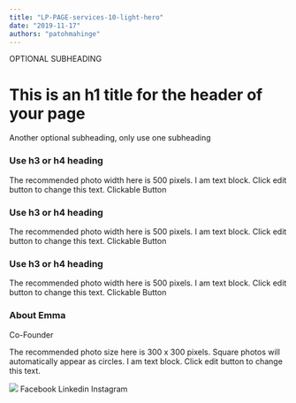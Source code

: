 ```yaml
---
title: "LP-PAGE-services-10-light-hero"
date: "2019-11-17"
authors: "patohmahinge"
---
```


OPTIONAL SUBHEADING

# This is an h1 title for the header of your page

Another optional subheading, only use one subheading

### Use h3 or h4 heading

The recommended photo width here is 500 pixels. I am text block. Click edit button to change this text. Clickable Button

### Use h3 or h4 heading

The recommended photo width here is 500 pixels. I am text block. Click edit button to change this text. Clickable Button

### Use h3 or h4 heading

The recommended photo width here is 500 pixels. I am text block. Click edit button to change this text. Clickable Button

### About Emma

Co-Founder

The recommended photo size here is 300 x 300 pixels. Square photos will automatically appear as circles. I am text block. Click edit button to change this text.

![](images/placeholder-300x300.jpg) Facebook Linkedin Instagram
